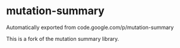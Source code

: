 # mutation-summary
Automatically exported from code.google.com/p/mutation-summary

This is a fork of the mutation summary library.
